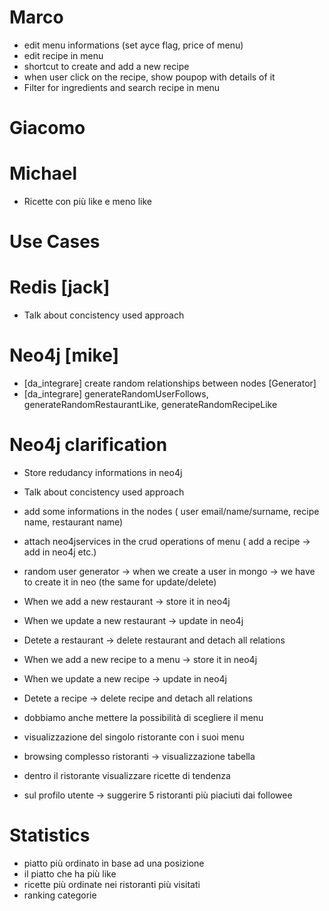 # Marco

- edit menu informations (set ayce flag, price of menu)
- edit recipe in menu
- shortcut to create and add a new recipe
- when user click on the recipe, show poupop with details of it
- Filter for ingredients and search recipe in menu

# Giacomo

# Michael

- Ricette con più like e meno like

# Use Cases

# Redis [jack]

- Talk about concistency used approach

# Neo4j [mike]

- [da_integrare] create random relationships between nodes [Generator]
- [da_integrare] generateRandomUserFollows, generateRandomRestaurantLike, generateRandomRecipeLike

# Neo4j clarification

- Store redudancy informations in neo4j
- Talk about concistency used approach
- add some informations in the nodes ( user email/name/surname, recipe name, restaurant name)
- attach neo4jservices in the crud operations of menu ( add a recipe -> add in neo4j etc.)
- random user generator -> when we create a user in mongo -> we have to create it in neo (the same for update/delete)

- When we add a new restaurant -> store it in neo4j
- When we update a new restaurant -> update in neo4j
- Detete a restaurant -> delete restaurant and detach all relations

- When we add a new recipe to a menu -> store it in neo4j
- When we update a new recipe -> update in neo4j
- Detete a recipe -> delete recipe and detach all relations

- dobbiamo anche mettere la possibilità di scegliere il menu
- visualizzazione del singolo ristorante con i suoi menu
- browsing complesso ristoranti -> visualizzazione tabella
- dentro il ristorante visualizzare ricette di tendenza
- sul profilo utente -> suggerire 5 ristoranti più piaciuti dai followee

# Statistics

- piatto più ordinato in base ad una posizione
- il piatto che ha più like
- ricette più ordinate nei ristoranti più visitati
- ranking categorie
